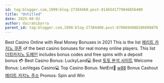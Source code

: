 ```yaml
---
id: tag:blogger.com,1999:blog-27384460.post-8146541779046856400
title: "Untitled"
date: 2025-08-02
author: dairahibarra
parent_id: tag:blogger.com,1999:blog-27384460.post-6709694888106698876
---
```


Best Casino Online with Real Money Bonuses in 2021
This is the list [메리트 카지노 쿠폰](https://xn--o80b910a26eepc81il5g.online/merit-casino/) of the best casino bonuses for real money online players. This list [더킹카지노 도메인](https://www.ventureberg.com/) includes bonus codes and free spins with a deposit bonus 💳️ Best Casino Bonus: LuckyLand💻 Best [토토 분석 사이트](https://www.poormansguidetocasinogambling.com/) Welcome Bonus: LeoVegas Casino💻 Top Casino Bonus: NetEnt🎁 [w88](https://oncasinos.info/) Bonus Cashout [메리트 카지노 주소](https://septcasino.com/review/merit-casino/) Promos: Spin and Win